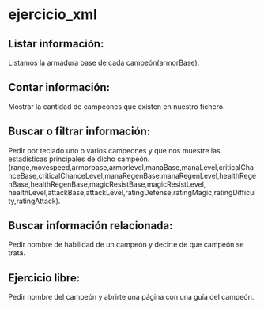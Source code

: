 # ejercicio_xml


## Listar información:
Listamos la armadura base de cada campeón(armorBase).

## Contar información:
Mostrar la cantidad de campeones que existen en nuestro fichero.

## Buscar o filtrar información:
Pedir por teclado uno o varios campeones y que nos muestre las estadisticas principales de dicho campeón.
 (range,movespeed,armorbase,armorlevel,manaBase,manaLevel,criticalChanceBase,criticalChanceLevel,manaRegenBase,manaRegenLevel,healthRegenBase,healthRegenBase,magicResistBase,magicResistLevel,
  healthLevel,attackBase,attackLevel,ratingDefense,ratingMagic,ratingDifficulty,ratingAttack).

## Buscar información relacionada:
Pedir nombre de habilidad de un campeón y decirte de que campeón se trata.

## Ejercicio libre:
Pedir nombre del campeón y abrirte una página con una guía del campeón.

